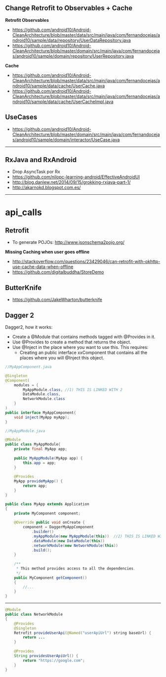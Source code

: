 ## Change Retrofit to Observables + Cache

**Retrofit Observables**

- https://github.com/android10/Android-CleanArchitecture/blob/master/data/src/main/java/com/fernandocejas/android10/sample/data/repository/UserDataRepository.java
- https://github.com/android10/Android-CleanArchitecture/blob/master/domain/src/main/java/com/fernandocejas/android10/sample/domain/repository/UserRepository.java

**Cache**
- https://github.com/android10/Android-CleanArchitecture/blob/master/data/src/main/java/com/fernandocejas/android10/sample/data/cache/UserCache.java
- https://github.com/android10/Android-CleanArchitecture/blob/master/data/src/main/java/com/fernandocejas/android10/sample/data/cache/UserCacheImpl.java

## UseCases

- https://github.com/android10/Android-CleanArchitecture/blob/master/domain/src/main/java/com/fernandocejas/android10/sample/domain/interactor/UseCase.java



-------

## RxJava and RxAndroid

- Drop AsyncTask por Rx
- https://github.com/nilopc-learning-android/EffectiveAndroidUI 
- http://blog.danlew.net/2014/09/15/grokking-rxjava-part-1/
- http://akarnokd.blogspot.com.es/

----

# api_calls

## Retrofit

- To generate POJOs: http://www.jsonschema2pojo.org/

**Missing Caching when user goes offline**
- http://stackoverflow.com/questions/23429046/can-retrofit-with-okhttp-use-cache-data-when-offline
- https://github.com/digitalbuddha/StoreDemo

## ButterKnife
- https://github.com/JakeWharton/butterknife

## Dagger 2

Dagger2, how it works: 

- Create a @Module that contains methods tagged with @Provides in it.     
- Use @Provides to create a method that returns the object.
- Use @Inject in the place where you want to use this. This requires:
    - Creating an public interface xxComponent that contains all the places where you will @Inject this object.

```java
//MyAppComponent.java

@Singleton
@Component(
    modules = {
        MyAppModule.class, //1) THIS IS LINKED WITH 2
        DataModule.class,
        NetworkModule.class
    }
)
public interface MyAppComponent{
    void inject(MyApp myApp);
}
```


```java
//MyAppModule.java

@Module
public class MyAppModule{
    private final MyApp app;
    
    public MyAppModule(MyApp app) {
        this.app = app;
    }
    
    @Provides
    MyApp provideMyApp() {
        return app;
    }
}
```

```java
public class MyApp extends Application
{
    private MyComponent component;
    
    @Override public void onCreate {
        component = DaggerMyAppComponent
            .builder()
            .myAppModule(new MyAppModule(this))  //2) THIS IS LINKED WITH 1
            .dataModule(new DataModule(this))
            .networkModule(new NetworkModule(this))
            .build();
    }
    
    /**
     * This method provides access to all the dependencies.
     */
    public MyComponent getComponent()
    {
        //...
    }
}
```

---


```java
@Module
public class NetworkModule
{
    @Provides
    @Singleton
    Retrofit provideUserApi(@Named("userApiUrl") string baseUrl) {
        return ...
    }
    
    @Provides
    String providesUserApiUrl() {
        return "https://google.com";
    }
}
```
